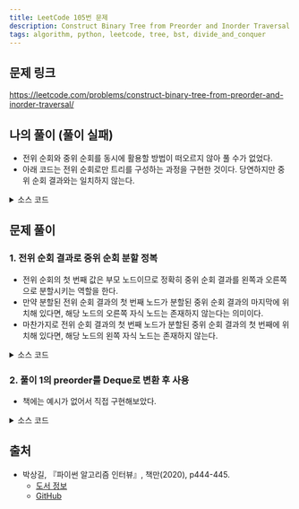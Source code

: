 ```yaml
---
title: LeetCode 105번 문제
description: Construct Binary Tree from Preorder and Inorder Traversal
tags: algorithm, python, leetcode, tree, bst, divide_and_conquer
---
```


## 문제 링크

https://leetcode.com/problems/construct-binary-tree-from-preorder-and-inorder-traversal/

## 나의 풀이 (풀이 실패)

- 전위 순회와 중위 순회를 동시에 활용할 방법이 떠오르지 않아 풀 수가 없었다.
- 아래 코드는 전위 순회로만 트리를 구성하는 과정을 구현한 것이다. 당연하지만 중위 순회 결과와는 일치하지 않는다.

<details>
<summary>소스 코드</summary>
<div markdown="1">

```python
import collections
from typing import Optional, List


class TreeNode:
    def __init__(self, val=0, left=None, right=None):
        self.val = val
        self.left = left
        self.right = right


class MySolution1:
    def buildTree(self, preorder: List[int], inorder: List[int]) -> Optional[TreeNode]:
        root = TreeNode(preorder[0])
        queue = collections.deque([root])

        for i in range(1, len(preorder), 2):
            if not queue:
                break
            node = queue.popleft()
            node.left = TreeNode(preorder[i])
            queue.append(node.left)
            if (i+1) < len(preorder):
                node.right = TreeNode(preorder[i+1])
                queue.append(node.right)

        return root
```

</div>
</details>

## 문제 풀이

### 1. 전위 순회 결과로 중위 순회 분할 정복

- 전위 순회의 첫 번째 값은 부모 노드이므로 정확히 중위 순회 결과를 왼쪽과 오른쪽으로 분할시키는 역할을 한다.
- 만약 분할된 전위 순회 결과의 첫 번째 노드가 분할된 중위 순회 결과의 마지막에 위치해 있다면, 해당 노드의 오른쪽 자식 노드는 존재하지 않는다는 의미이다.
- 마찬가지로 전위 순회 결과의 첫 번째 노드가 분할된 중위 순회 결과의 첫 번째에 위치해 있다면, 해당 노드의 왼쪽 자식 노드는 존재하지 않는다.

<details>
<summary>소스 코드</summary>
<div markdown="1">

```python
from typing import Optional, List


class TreeNode:
    def __init__(self, val=0, left=None, right=None):
        self.val = val
        self.left = left
        self.right = right


class Solution1:
    def buildTree(self, preorder: List[int], inorder: List[int]) -> Optional[TreeNode]:
        if inorder:
            # 전위 순회 결과는 중위 순회 분할 인덱스
            # 시간 복잡도를 위해서 pop(0) 대신 Deque를 사용하는 것이 더 좋음
            index = inorder.index(preorder.pop(0))

            # 중위 순회 결과 분할 정복
            node = TreeNode(inorder[index])
            node.left = self.buildTree(preorder, inorder[0:index])
            node.right = self.buildTree(preorder, inorder[index + 1:])

            return node
```

</div>
</details>

### 2. 풀이 1의 preorder를 Deque로 변환 후 사용

- 책에는 예시가 없어서 직접 구현해보았다.

<details>
<summary>소스 코드</summary>
<div markdown="1">

```python
import collections
from typing import Optional, List, Deque


class TreeNode:
    def __init__(self, val=0, left=None, right=None):
        self.val = val
        self.left = left
        self.right = right


class Solution2:
    def buildTree(self, preorder: List[int], inorder: List[int]) -> Optional[TreeNode]:
        def dfs(preorder: Deque[int], inorder: List[int]):
            if inorder:
                # 전위 순회 결과는 중위 순회 분할 인덱스
                index = inorder.index(preorder_queue.popleft())

                # 중위 순회 결과 분할 정복
                node = TreeNode(inorder[index])
                node.left = dfs(preorder, inorder[:index])
                node.right = dfs(preorder, inorder[index + 1:])

                return node

        preorder_queue = collections.deque(preorder)
        return dfs(preorder_queue, inorder)
```

</div>
</details>

## 출처

- 박상길, 『파이썬 알고리즘 인터뷰』, 책만(2020), p444-445.
  - [도서 정보](https://www.onlybook.co.kr/entry/algorithm-interview)
  - [GitHub](https://github.com/onlybooks/algorithm-interview)
